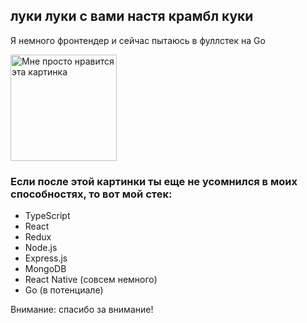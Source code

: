 ## луки луки с вами настя крамбл куки

Я немного фронтендер и сейчас пытаюсь в фуллстек на Go

<div style="display: flex; align-items: center;">
  <img src="https://i.pinimg.com/1200x/1f/2a/ef/1f2aef68c861e5b1f1b75099194852f2.jpg" alt="Мне просто нравится эта картинка" width="fir-content" height="170px">
</div>

### Если после этой картинки ты еще не усомнился в моих способностях, то вот мой стек:
- TypeScript
- React
- Redux
- Node.js
- Express.js
- MongoDB
- React Native (совсем немного)
- Go (в потенциале)

Внимание: спасибо за внимание!
